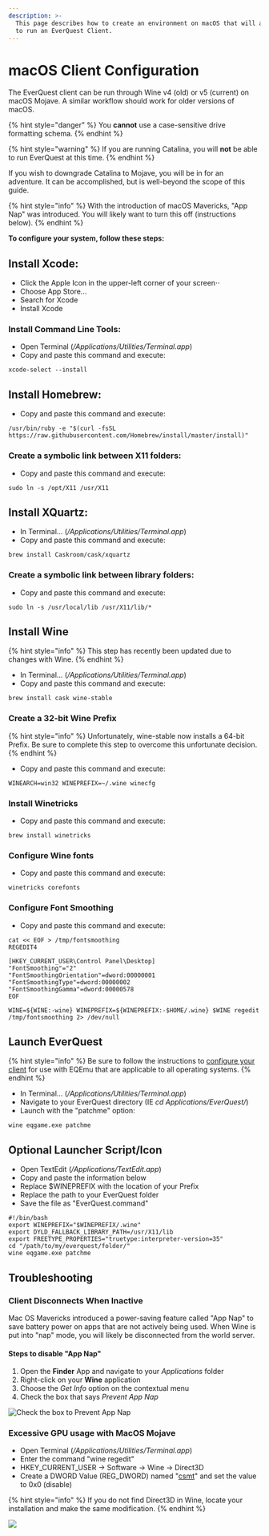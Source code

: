 ```yaml
---
description: >-
  This page describes how to create an environment on macOS that will allow you
  to run an EverQuest Client.
---
```


# macOS Client Configuration

The EverQuest client can be run through Wine v4 (old) or v5 (current) on macOS Mojave. A similar workflow should work for older versions of macOS.  

{% hint style="danger" %}
You **cannot** use a case-sensitive drive formatting schema.
{% endhint %}

{% hint style="warning" %}
If you are running Catalina, you will **not** be able to run EverQuest at this time. 
{% endhint %}

If you wish to downgrade Catalina to Mojave, you will be in for an adventure.  It can be accomplished, but is well-beyond the scope of this guide.

{% hint style="info" %}
With the introduction of macOS Mavericks, "App Nap" was introduced.  You will likely want to turn this off (instructions below).
{% endhint %}

**To configure your system, follow these steps:**

## Install Xcode:

* Click the Apple Icon in the upper-left corner of your screen⋅⋅
* Choose App Store...
* Search for Xcode
* Install Xcode

### Install Command Line Tools:

* Open Terminal (_/Applications/Utilities/Terminal.app_)
* Copy and paste this command and execute:

```text
xcode-select --install
```

## Install Homebrew:

* Copy and paste this command and execute:

```text
/usr/bin/ruby -e "$(curl -fsSL https://raw.githubusercontent.com/Homebrew/install/master/install)"
```

### Create a symbolic link between X11 folders:

* Copy and paste this command and execute:

```text
sudo ln -s /opt/X11 /usr/X11
```

## Install XQuartz:

* In Terminal... (_/Applications/Utilities/Terminal.app_)
* Copy and paste this command and execute:

```text
brew install Caskroom/cask/xquartz
```

### Create a symbolic link between library folders:

* Copy and paste this command and execute:

```text
sudo ln -s /usr/local/lib /usr/X11/lib/*
```

## Install Wine

{% hint style="info" %}
This step has recently been updated due to changes with Wine.
{% endhint %}

* In Terminal... (_/Applications/Utilities/Terminal.app_)
* Copy and paste this command and execute:

```text
brew install cask wine-stable
```

### Create a 32-bit Wine Prefix

{% hint style="info" %}
Unfortunately, wine-stable now installs a 64-bit Prefix.  Be sure to complete this step to overcome this unfortunate decision.
{% endhint %}

* Copy and paste this command and execute:

```text
WINEARCH=win32 WINEPREFIX=~/.wine winecfg
```

### Install Winetricks

* Copy and paste this command and execute:

```text
brew install winetricks
```

### Configure Wine fonts

* Copy and paste this command and execute:

```text
winetricks corefonts
```

### Configure Font Smoothing

* Copy and paste this command and execute:

```text
cat << EOF > /tmp/fontsmoothing
REGEDIT4

[HKEY_CURRENT_USER\Control Panel\Desktop]
"FontSmoothing"="2"
"FontSmoothingOrientation"=dword:00000001
"FontSmoothingType"=dword:00000002
"FontSmoothingGamma"=dword:00000578
EOF

WINE=${WINE:-wine} WINEPREFIX=${WINEPREFIX:-$HOME/.wine} $WINE regedit /tmp/fontsmoothing 2> /dev/null
```

## Launch EverQuest

{% hint style="info" %}
Be sure to follow the instructions to [configure your client](https://eqemu.gitbook.io/server/categories/how-to-guides/client-configuration#all-operating-systems) for use with EQEmu that are applicable to all operating systems.
{% endhint %}

* In Terminal... (_/Applications/Utilities/Terminal.app_)
* Navigate to your EverQuest directory (IE _cd Applications/EverQuest/_)
* Launch with the "patchme" option:

```text
wine eqgame.exe patchme
```

## Optional Launcher Script/Icon

* Open TextEdit (_/Applications/TextEdit.app_)
* Copy and paste the information below
* Replace $WINEPREFIX with the location of your Prefix
* Replace the path to your EverQuest folder
* Save the file as "EverQuest.command"

```text
#!/bin/bash
export WINEPREFIX="$WINEPREFIX/.wine"
export DYLD_FALLBACK_LIBRARY_PATH=/usr/X11/lib
export FREETYPE_PROPERTIES="truetype:interpreter-version=35"
cd "/path/to/my/everquest/folder/"
wine eqgame.exe patchme
```

## Troubleshooting

### Client Disconnects When Inactive

Mac OS Mavericks introduced a power-saving feature called "App Nap" to save battery power on apps that are not actively being used.  When Wine is put into "nap" mode, you will likely be disconnected from the world server.

#### Steps to disable "App Nap"

1. Open the **Finder** App and navigate to your _Applications_ folder
2. Right-click on your **Wine** application
3. Choose the _Get Info_ option on the contextual menu
4. Check the box that says _Prevent App Nap_

![Check the box to Prevent App Nap](../../gitbook/assets/app-nap.png)

### Excessive GPU usage with MacOS Mojave

* Open Terminal (_/Applications/Utilities/Terminal.app_)
* Enter the command "wine regedit"
* HKEY_CURRENT_USER -&gt; Software -&gt; Wine -&gt; Direct3D
* Create a DWORD Value (REG_DWORD) named "[csmt](https://wiki.archlinux.org/index.php/wine#CSMT)" and set the value to 0x0 (disable)

{% hint style="info" %}
If you do not find Direct3D in Wine, locate your installation and make the same modification.
{% endhint %}

![](../../gitbook/assets/regedit-mojave.png)

